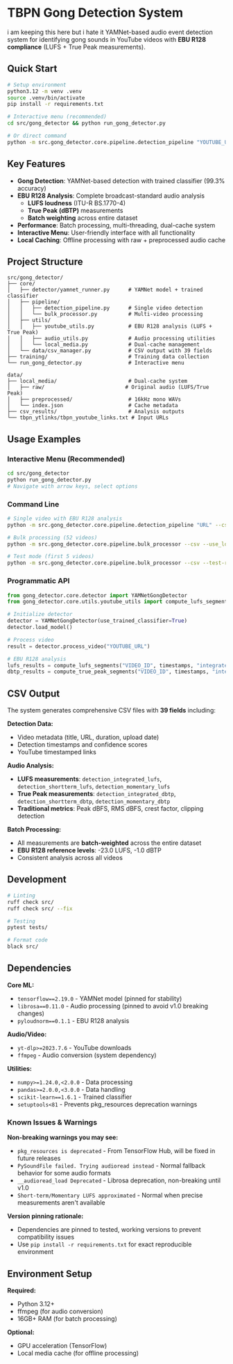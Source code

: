 # TBPN Gong Detection System
i am keeping this here but i hate it
YAMNet-based audio event detection system for identifying gong sounds in YouTube videos with **EBU R128 compliance** (LUFS + True Peak measurements).

## Quick Start

```bash
# Setup environment
python3.12 -m venv .venv
source .venv/bin/activate
pip install -r requirements.txt

# Interactive menu (recommended)
cd src/gong_detector && python run_gong_detector.py

# Or direct command
python -m src.gong_detector.core.pipeline.detection_pipeline "YOUTUBE_URL"
```

## Key Features

- **Gong Detection**: YAMNet-based detection with trained classifier (99.3% accuracy)
- **EBU R128 Analysis**: Complete broadcast-standard audio analysis
  - **LUFS loudness** (ITU-R BS.1770-4)
  - **True Peak (dBTP)** measurements
  - **Batch weighting** across entire dataset
- **Performance**: Batch processing, multi-threading, dual-cache system
- **Interactive Menu**: User-friendly interface with all functionality
- **Local Caching**: Offline processing with raw + preprocessed audio cache

## Project Structure

```
src/gong_detector/
├── core/
│   ├── detector/yamnet_runner.py      # YAMNet model + trained classifier
│   ├── pipeline/
│   │   ├── detection_pipeline.py      # Single video detection
│   │   └── bulk_processor.py          # Multi-video processing
│   ├── utils/
│   │   ├── youtube_utils.py           # EBU R128 analysis (LUFS + True Peak)
│   │   ├── audio_utils.py             # Audio processing utilities
│   │   └── local_media.py             # Dual-cache management
│   └── data/csv_manager.py            # CSV output with 39 fields
├── training/                          # Training data collection
└── run_gong_detector.py               # Interactive menu

data/
├── local_media/                       # Dual-cache system
│   ├── raw/                          # Original audio (LUFS/True Peak)
│   ├── preprocessed/                  # 16kHz mono WAVs
│   └── index.json                     # Cache metadata
├── csv_results/                       # Analysis outputs
└── tbpn_ytlinks/tbpn_youtube_links.txt # Input URLs
```

## Usage Examples

### Interactive Menu (Recommended)
```bash
cd src/gong_detector
python run_gong_detector.py
# Navigate with arrow keys, select options
```

### Command Line
```bash
# Single video with EBU R128 analysis
python -m src.gong_detector.core.pipeline.detection_pipeline "URL" --csv

# Bulk processing (52 videos)
python -m src.gong_detector.core.pipeline.bulk_processor --csv --use_local_media

# Test mode (first 5 videos)
python -m src.gong_detector.core.pipeline.bulk_processor --csv --test-run 5
```

### Programmatic API
```python
from gong_detector.core.detector import YAMNetGongDetector
from gong_detector.core.utils.youtube_utils import compute_lufs_segments, compute_true_peak_segments

# Initialize detector
detector = YAMNetGongDetector(use_trained_classifier=True)
detector.load_model()

# Process video
result = detector.process_video("YOUTUBE_URL")

# EBU R128 analysis
lufs_results = compute_lufs_segments("VIDEO_ID", timestamps, "integrated")
dbtp_results = compute_true_peak_segments("VIDEO_ID", timestamps, "integrated")
```

## CSV Output

The system generates comprehensive CSV files with **39 fields** including:

**Detection Data:**
- Video metadata (title, URL, duration, upload date)
- Detection timestamps and confidence scores
- YouTube timestamped links

**Audio Analysis:**
- **LUFS measurements**: `detection_integrated_lufs`, `detection_shortterm_lufs`, `detection_momentary_lufs`
- **True Peak measurements**: `detection_integrated_dbtp`, `detection_shortterm_dbtp`, `detection_momentary_dbtp`
- **Traditional metrics**: Peak dBFS, RMS dBFS, crest factor, clipping detection

**Batch Processing:**
- All measurements are **batch-weighted** across the entire dataset
- **EBU R128 reference levels**: -23.0 LUFS, -1.0 dBTP
- Consistent analysis across all videos

## Development

```bash
# Linting
ruff check src/
ruff check src/ --fix

# Testing
pytest tests/

# Format code
black src/
```

## Dependencies

**Core ML:**
- `tensorflow==2.19.0` - YAMNet model (pinned for stability)
- `librosa==0.11.0` - Audio processing (pinned to avoid v1.0 breaking changes)
- `pyloudnorm==0.1.1` - EBU R128 analysis

**Audio/Video:**
- `yt-dlp>=2023.7.6` - YouTube downloads
- `ffmpeg` - Audio conversion (system dependency)

**Utilities:**
- `numpy>=1.24.0,<2.0.0` - Data processing
- `pandas>=2.0.0,<3.0.0` - Data handling
- `scikit-learn==1.6.1` - Trained classifier
- `setuptools<81` - Prevents pkg_resources deprecation warnings

### Known Issues & Warnings

**Non-breaking warnings you may see:**
- `pkg_resources is deprecated` - From TensorFlow Hub, will be fixed in future releases
- `PySoundFile failed. Trying audioread instead` - Normal fallback behavior for some audio formats
- `__audioread_load Deprecated` - Librosa deprecation, non-breaking until v1.0
- `Short-term/Momentary LUFS approximated` - Normal when precise measurements aren't available

**Version pinning rationale:**
- Dependencies are pinned to tested, working versions to prevent compatibility issues
- Use `pip install -r requirements.txt` for exact reproducible environment

## Environment Setup

**Required:**
- Python 3.12+
- ffmpeg (for audio conversion)
- 16GB+ RAM (for batch processing)

**Optional:**
- GPU acceleration (TensorFlow)
- Local media cache (for offline processing)